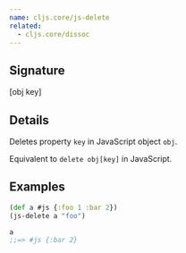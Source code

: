 ```yaml
---
name: cljs.core/js-delete
related:
  - cljs.core/dissoc
---
```


## Signature
[obj key]


## Details

Deletes property `key` in JavaScript object `obj`.

Equivalent to `delete obj[key]` in JavaScript.


## Examples

```clj
(def a #js {:foo 1 :bar 2})
(js-delete a "foo")

a
;;=> #js {:bar 2}
```